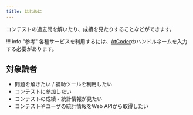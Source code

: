 ```yaml
---
title: はじめに
---
```


コンテストの過去問を解いたり、成績を見たりすることなどができます。

!!! info "参考"
    各種サービスを利用するには、[AtCoder](https://atcoder.jp/)のハンドルネームを入力する必要があります。

## 対象読者

- 問題を解きたい / 補助ツールを利用したい
- コンテストに参加したい
- コンテストの成績・統計情報が見たい
- コンテストやユーザの統計情報をWeb APIから取得したい

